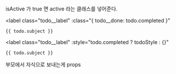 <!-- class 바인딩 -->
<div :class="{ active: isActive }"></div>
isActive 가 true 면 active 라는 클래스를 넣어준다.

<label
	class="todo__label"
	:class="{ todo__done: todo.completed }"
>
	{{ todo.subject }}
</label>

<!-- style 바인딩 -->
<label
	class="todo__label"
	:style="todo.completed ? todoStyle : {}"
>
	{{ todo.subject }}
</label>


부모에서 자식으로 보내는게 props